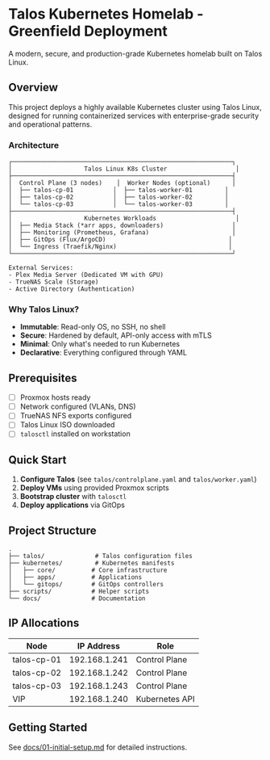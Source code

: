# Talos Kubernetes Homelab - Greenfield Deployment

A modern, secure, and production-grade Kubernetes homelab built on Talos Linux.

## Overview

This project deploys a highly available Kubernetes cluster using Talos Linux, designed for running containerized services with enterprise-grade security and operational patterns.

### Architecture

```
┌─────────────────────────────────────────────────────────────┐
│                    Talos Linux K8s Cluster                   │
├─────────────────────────────────────────────────────────────┤
│  Control Plane (3 nodes)    │  Worker Nodes (optional)      │
│  ├── talos-cp-01           │  ├── talos-worker-01         │
│  ├── talos-cp-02           │  ├── talos-worker-02         │
│  └── talos-cp-03           │  └── talos-worker-03         │
├─────────────────────────────────────────────────────────────┤
│                    Kubernetes Workloads                      │
│  ├── Media Stack (*arr apps, downloaders)                   │
│  ├── Monitoring (Prometheus, Grafana)                       │
│  ├── GitOps (Flux/ArgoCD)                                  │
│  └── Ingress (Traefik/Nginx)                               │
└─────────────────────────────────────────────────────────────┘

External Services:
- Plex Media Server (Dedicated VM with GPU)
- TrueNAS Scale (Storage)
- Active Directory (Authentication)
```

### Why Talos Linux?

- **Immutable**: Read-only OS, no SSH, no shell
- **Secure**: Hardened by default, API-only access with mTLS
- **Minimal**: Only what's needed to run Kubernetes
- **Declarative**: Everything configured through YAML

## Prerequisites

- [ ] Proxmox hosts ready
- [ ] Network configured (VLANs, DNS)
- [ ] TrueNAS NFS exports configured
- [ ] Talos Linux ISO downloaded
- [ ] `talosctl` installed on workstation

## Quick Start

1. **Configure Talos** (see `talos/controlplane.yaml` and `talos/worker.yaml`)
2. **Deploy VMs** using provided Proxmox scripts
3. **Bootstrap cluster** with `talosctl`
4. **Deploy applications** via GitOps

## Project Structure

```
.
├── talos/              # Talos configuration files
├── kubernetes/         # Kubernetes manifests
│   ├── core/          # Core infrastructure
│   ├── apps/          # Applications
│   └── gitops/        # GitOps controllers
├── scripts/           # Helper scripts
└── docs/              # Documentation
```

## IP Allocations

| Node | IP Address | Role |
|------|------------|------|
| talos-cp-01 | 192.168.1.241 | Control Plane |
| talos-cp-02 | 192.168.1.242 | Control Plane |
| talos-cp-03 | 192.168.1.243 | Control Plane |
| VIP | 192.168.1.240 | Kubernetes API |

## Getting Started

See [docs/01-initial-setup.md](docs/01-initial-setup.md) for detailed instructions.
